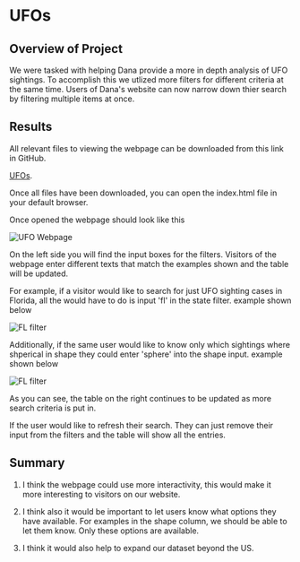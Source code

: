 # UFOs

## Overview of Project
We were tasked with helping Dana provide a more in depth analysis of UFO sightings. To accomplish this we utlized more filters for different criteria at the same time. Users of Dana's website can now narrow down thier search by filtering multiple items at once.

## Results
All relevant files to viewing the webpage can be downloaded from this link in GitHub.

[UFOs](https://github.com/akinsolasalami/UFOs).

Once all files have been downloaded, you can open the index.html file in your default browser.

Once opened the webpage should look like this

![UFO Webpage](images/image1.png "Loaded Webpage")

On the left side you will find the input boxes for the filters. Visitors of the webpage enter different texts that match the examples shown and the table will be updated. 

For example, if a visitor would like to search for just UFO sighting cases in Florida, all the would have to do is input 'fl' in the state filter. example shown below

![FL filter](images/image2.png "Search Criteria One")

Additionally, if the same user would like to know only which sightings where shperical in shape they could enter 'sphere' into the shape input. example shown below

![FL filter](images/image3.png "Search Criteria Tne")

As you can see, the table on the right continues to be updated as more search criteria is put in. 

If the user would like to refresh their search. They can just remove their input from the filters and the table will show all the entries.


## Summary
1. I think the webpage could use more interactivity, this would make it more interesting to visitors on our website.

1. I think also it would be important to let users know what options they have available. For examples in the shape column, we should be able to let them know. Only these options are available. 

1. I think it would also help to expand our dataset beyond the US.

